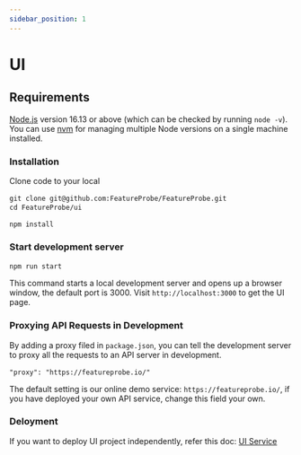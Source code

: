 ```yaml
---
sidebar_position: 1
---
```


# UI

## Requirements

[Node.js](https://nodejs.org/en/download/) version 16.13 or above (which can be checked by running `node -v`). You can use [nvm](https://github.com/nvm-sh/nvm) for managing multiple Node versions on a single machine installed.

### Installation

Clone code to your local

```shell
git clone git@github.com:FeatureProbe/FeatureProbe.git
cd FeatureProbe/ui
```

<!-- Use `yarn` to install dependencies -->

```shell
npm install
```

<!-- :::info
It is highly recommended that use `yarn` as the package manager.If you are using `npm install` to install and encountering this error as below, use `npm install --legacy-peer-deps` instead

![toggles screenshot](/local_develop_install_error.png)
:::


```shell
npm install --legacy-peer-deps
``` -->

### Start development server

```
npm run start
```

This command starts a local development server and opens up a browser window, the default port is 3000. Visit `http://localhost:3000` to get the UI page.


### Proxying API Requests in Development

By adding a proxy filed in `package.json`, you can tell the development server to proxy all the requests to an API server in development.

```
"proxy": "https://featureprobe.io/"
```

The default setting is our online demo service: `https://featureprobe.io/`, if you have deployed your own API service, change this field your own.


### Deloyment

If you want to deploy UI project independently, refer this doc: [UI Service](../deploy/deployment-source-code#ui-%E6%9C%8D%E5%8A%A1)